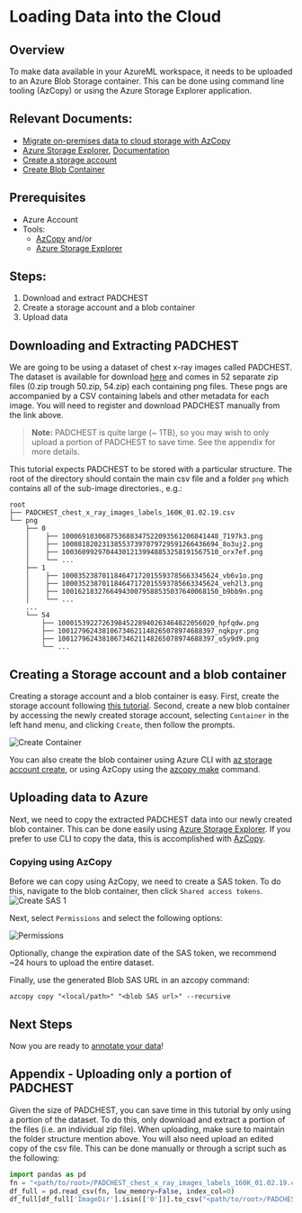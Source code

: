 # Loading Data into the Cloud

## Overview
To make data available in your AzureML workspace, it needs to be uploaded to an Azure Blob Storage container. This can be done using command line tooling (AzCopy) or using the Azure Storage Explorer application.

## Relevant Documents:
* [Migrate on-premises data to cloud storage with AzCopy](https://docs.microsoft.com/en-us/azure/storage/common/storage-use-azcopy-migrate-on-premises-data?tabs=windows) 
* [Azure Storage Explorer](https://azure.microsoft.com/en-us/features/storage-explorer/#overview), [Documentation](https://docs.microsoft.com/en-us/azure/vs-azure-tools-storage-explorer-blobs)
* [Create a storage account](https://docs.microsoft.com/en-us/azure/storage/common/storage-account-create?tabs=azure-portal)
* [Create Blob Container](https://docs.microsoft.com/en-us/azure/storage/common/storage-account-create?tabs=azure-portal)

## Prerequisites
 * Azure Account
 * Tools: 
    * [AzCopy](https://docs.microsoft.com/en-us/azure/storage/common/storage-use-azcopy-v10?toc=/azure/storage/blobs/toc.json) and/or
    * [Azure Storage Explorer](https://azure.microsoft.com/en-us/features/storage-explorer/#overview)

## Steps:
1. Download and extract PADCHEST
2. Create a storage account and a blob container
3. Upload data 


## Downloading and Extracting PADCHEST

We are going to be using a dataset of chest x-ray images called PADCHEST. The dataset is available for download [here](https://bimcv.cipf.es/bimcv-projects/padchest/) and comes in 52 separate zip files (0.zip trough 50.zip, 54.zip) each containing png files. These pngs are accompanied by a CSV containing labels and other metadata for each image. You will need to register and download PADCHEST manually from the link above.

> **Note:** PADCHEST is quite large (~ 1TB), so you may wish to only upload a portion of PADCHEST to save time.  See the appendix for more details.

This tutorial expects PADCHEST to be stored with a particular structure. The root of the directory should contain the main csv file and a folder `png` which contains all of the sub-image directories., e.g.:
```
root
├── PADCHEST_chest_x_ray_images_labels_160K_01.02.19.csv
└── png
    ├── 0
    │    ├── 100069103068753688347522093561206841448_7197k3.png
    │    ├── 100081820231385537397079729591266436694_8o3uj2.png
    │    ├── 100360992970443012139948853258191567510_orx7ef.png
    │    └── ...
    ├── 1
    │    ├── 100035238701184647172015593785663345624_vb6v1o.png
    │    ├── 100035238701184647172015593785663345624_veh2l3.png
    │    ├── 100162183276649430079588535037640068150_b9bb9n.png
    │    └── ...
    ...
    └── 54
        ├── 100015392272639845228940263464822056020_hpfqdw.png
        ├── 100127962438106734621148265078974688397_nqkpyr.png
        ├── 100127962438106734621148265078974688397_o5y9d9.png
        └── ...
```




## Creating a Storage account and a blob container
Creating a storage account and a blob container is easy. First, create the storage account following [this tutorial](https://docs.microsoft.com/en-us/azure/storage/common/storage-account-create?tabs=azure-portal). Second, create a new blob container by accessing the newly created storage account, selecting `Container` in the left hand menu, and clicking `Create`, then follow the prompts.

![Create Container](images/create-container-1.png)

You can also create the blob container using Azure CLI with [az storage account create](https://docs.microsoft.com/en-us/cli/azure/azure-cli-reference-for-storage), or using AzCopy using the [azcopy make](https://docs.microsoft.com/en-us/azure/storage/common/storage-ref-azcopy-make?toc=/azure/storage/blobs/toc.json) command.

## Uploading data to Azure
Next, we need to copy the extracted PADCHEST data into our newly created blob container.  This can be done easily using [Azure Storage Explorer](https://docs.microsoft.com/en-us/azure/vs-azure-tools-storage-explorer-blobs#managing-blobs-in-a-blob-container).  If you prefer to use CLI to copy the data, this is accomplished with [AzCopy](https://docs.microsoft.com/en-us/azure/storage/common/storage-ref-azcopy-copy?toc=/azure/storage/blobs/toc.json). 

### Copying using AzCopy
Before we can copy using AzCopy, we need to create a SAS token.  To do this, navigate to the blob container, then click `Shared access tokens`.
![Create SAS 1](./images/create-sas-token-1.png)

Next, select `Permissions` and select the following options:

![Permissions](./images/create-sas-token-2.png)

Optionally, change the expiration date of the SAS token, we recommend ~24 hours to upload the entire dataset.

Finally, use the generated Blob SAS URL in an azcopy command:

```
azcopy copy "<local/path>" "<blob SAS url>" --recursive
```



## Next Steps
Now you are ready to [annotate your data](../2.Annotation/README.md)!


## Appendix - Uploading only a portion of PADCHEST

Given the size of PADCHEST, you can save time in this tutorial by only using a portion of the dataset. To do this, only download and extract a portion of the files (i.e. an  individual zip file). When uploading, make sure to maintain the folder structure mention above. You will also need upload an edited copy of the csv file. This can be done manually or through a script such as the following: 
```python
import pandas as pd
fn = "<path/to/root>/PADCHEST_chest_x_ray_images_labels_160K_01.02.19.csv"
df_full = pd.read_csv(fn, low_memory=False, index_col=0)
df_full[df_full['ImageDir'].isin(['0'])].to_csv("<path/to/root>/PADCHEST_SMALL.csv")
```
